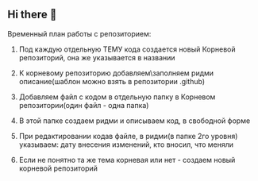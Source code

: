 ## Hi there 👋

Временный план работы с репозиторием:

1. Под каждую отдельную ТЕМУ кода создается новый Корневой репозиторий, она же указывается в названии
2. К корневому репозиторию добавляем\заполняем ридми описание(шаблон можно взять в репозитории .github)
3. Добавляем файл с кодом в отдельную папку в Корневом репозитории(один файл - одна папка)
4. В этой папке создаем ридми и описываем код, в свободной форме
5. При редактировании кодав файле, в ридми(в папке 2го уровня) указываем: дату внесения изменений, кто вносил, что меняли

5. Если не понятно та же тема корневая или нет - создаем новый корневой репозиторий
